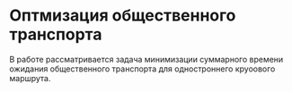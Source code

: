 # Оптмизация общественного транспорта
В работе рассматривается задача минимизации суммарного времени ожидания общественного транспорта для одностроннего круоового маршрута.
